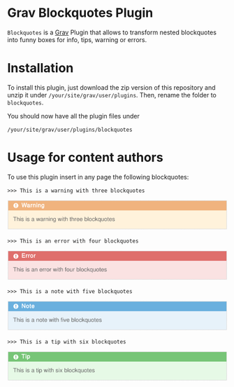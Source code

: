 # Grav Blockquotes Plugin


`Blockquotes` is a [Grav][grav] Plugin that allows to transform nested
blockquotes into funny boxes for info, tips, warning or errors.


# Installation

To install this plugin, just download the zip version of this repository and
unzip it under `/your/site/grav/user/plugins`.
Then, rename the folder to `blockquotes`.

You should now have all the plugin files under

	/your/site/grav/user/plugins/blockquotes

# Usage for content authors

To use this plugin insert in any page the following blockquotes:

    >>> This is a warning with three blockquotes

![Warning](samples/warning.png)

    >>> This is an error with four blockquotes

![Error](samples/error.png)

    >>> This is a note with five blockquotes

![Note](samples/note.png)

    >>> This is a tip with six blockquotes

![Tip](samples/tip.png)

[grav]: http://github.com/getgrav/grav
